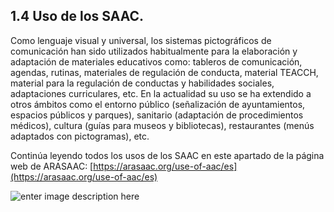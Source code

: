 ## 1.4 Uso de los SAAC.


Como lenguaje visual y universal, los sistemas pictográficos de comunicación han sido utilizados habitualmente para la elaboración y adaptación de materiales educativos como: tableros de comunicación, agendas, rutinas, materiales de regulación de conducta, material TEACCH, material para la regulación de conductas y habilidades sociales, adaptaciones curriculares, etc. En la actualidad su uso se ha extendido a otros ámbitos como el entorno público (señalización de ayuntamientos, espacios públicos y parques), sanitario (adaptación de procedimientos médicos), cultura (guías para museos y bibliotecas), restaurantes (menús adaptados con pictogramas), etc.

Continúa leyendo todos los usos de los SAAC en este apartado de la página web de ARASAAC: [https://arasaac.org/use-of-aac/es](https://arasaac.org/use-of-aac/es)

![enter image description here](https://static.arasaac.org/images/aularagon/arasaac_use-of-aac.jpg)
